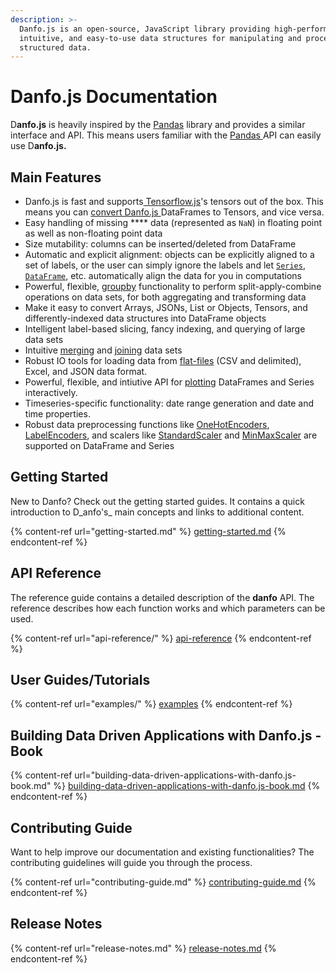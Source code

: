 ```yaml
---
description: >-
  Danfo.js is an open-source, JavaScript library providing high-performance,
  intuitive, and easy-to-use data structures for manipulating and processing
  structured data.
---
```


# Danfo.js Documentation

D**anfo.js** is heavily inspired by the [Pandas](https://pandas.pydata.org/pandas-docs/stable/index.html) library and provides a similar interface and API. This means users familiar with the [Pandas ](https://pandas.pydata.org/pandas-docs/stable/index.html)API can easily use D**anfo.js.**&#x20;

## Main Features

* Danfo.js is fast and supports[ Tensorflow.js](https://js.tensorflow.org)'s tensors out of the box. This means you can [convert Danfo.js ](api-reference/dataframe/)DataFrames to Tensors, and vice versa.&#x20;
* Easy handling of missing **** data (represented as `NaN`) in floating point as well as non-floating point data
* Size mutability: columns can be inserted/deleted from DataFrame
* Automatic and explicit alignment: objects can be explicitly aligned to a set of labels, or the user can simply ignore the labels and let [`Series`](api-reference/series/), [`DataFrame`](api-reference/dataframe/), etc. automatically align the data for you in computations
* Powerful, flexible, [groupby](api-reference/groupby/) functionality to perform split-apply-combine operations on data sets, for both aggregating and transforming data
* Make it easy to convert Arrays, JSONs, List or Objects, Tensors, and differently-indexed data structures into DataFrame objects
* Intelligent label-based slicing, fancy indexing, and querying of large data sets
* Intuitive [merging](api-reference/general-functions/danfo.merge.md) and [joining](api-reference/general-functions/danfo.concat.md) data sets
* Robust IO tools for loading data from [flat-files](api-reference/input-output/danfo.read\_csv.md) (CSV and delimited), Excel, and JSON data format.
* Powerful, flexible, and intiutive API for [plotting](https://app.gitbook.com/@jsdata/s/danfojs/\~/drafts/-MESZnq3\_VBU0EW71MxS/api-reference/plotting) DataFrames and Series interactively.
* Timeseries-specific functionality: date range generation and date and time properties.
* Robust data preprocessing functions like [OneHotEncoders](api-reference/general-functions/danfo.onehotencoder.md), [LabelEncoders](api-reference/general-functions/danfo.labelencoder.md), and scalers like [StandardScaler](api-reference/general-functions/danfo.standardscaler.md) and [MinMaxScaler](api-reference/general-functions/danfo.minmaxscaler.md) are supported on DataFrame and Series

## Getting Started

New to Danfo? Check out the getting started guides. It contains a quick introduction to D_anfo's_ main concepts and links to additional content.

{% content-ref url="getting-started.md" %}
[getting-started.md](getting-started.md)
{% endcontent-ref %}

## **API Reference**

The reference guide contains a detailed description of the **danfo** API. The reference describes how each function works and which parameters can be used.&#x20;

{% content-ref url="api-reference/" %}
[api-reference](api-reference/)
{% endcontent-ref %}

## User Guides/Tutorials

{% content-ref url="examples/" %}
[examples](examples/)
{% endcontent-ref %}

## Building Data Driven Applications with Danfo.js - Book

{% content-ref url="building-data-driven-applications-with-danfo.js-book.md" %}
[building-data-driven-applications-with-danfo.js-book.md](building-data-driven-applications-with-danfo.js-book.md)
{% endcontent-ref %}

## Contributing Guide

Want to help improve our documentation and existing functionalities? The contributing guidelines will guide you through the process.&#x20;

{% content-ref url="contributing-guide.md" %}
[contributing-guide.md](contributing-guide.md)
{% endcontent-ref %}

## Release Notes

{% content-ref url="release-notes.md" %}
[release-notes.md](release-notes.md)
{% endcontent-ref %}

